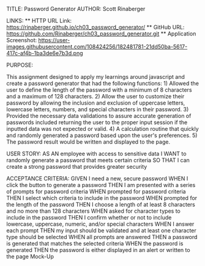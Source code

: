 

TITLE: Password Generator
AUTHOR: Scott Rinaberger

LINKS:
    ** HTTP URL Link: https://rinaberger.github.io/ch03_password_generator/
    ** GitHub URL: https://github.com/Rinaberger/ch03_password_generator.git
    ** Application Screenshot: https://user-images.githubusercontent.com/108424256/182481781-21dd50ba-5617-417c-af4b-1ba3de6e7b3d.png

PURPOSE: 

This assignment designed to apply my learnings around javascript and create a password generator that had the following functions:
    1) Allowed the user to define the length of the password with a minimum of 8 characters and a maximum of 128 characters.
    2) Allow the user to customize their password by allowing the inclusion and exclusion of uppercase letters, lowercase letters, numbers, and special characters in their password. 
    3) Provided the necessary data validations to assure accurate generation of passwords included returning the user to the proper input session  if the inputted data was not expected or valid.
    4) A calculation routine that quickly and randomly generated a password based upon the user's preferences. 
    5) The password result would be written and displayed to the page.


USER STORY:
    AS AN employee with access to sensitive data
    I WANT to randomly generate a password that meets certain criteria
    SO THAT I can create a strong password that provides greater security

ACCEPTANCE CRITERIA:
    GIVEN I need a new, secure password
    WHEN I click the button to generate a password
        THEN I am presented with a series of prompts for password criteria
    WHEN prompted for password criteria
        THEN I select which criteria to include in the password
    WHEN prompted for the length of the password
        THEN I choose a length of at least 8 characters and no more than 128 characters
    WHEN asked for character types to include in the password
        THEN I confirm whether or not to include lowercase, uppercase, numeric, and/or special characters
    WHEN I answer each prompt
        THEN my input should be validated and at least one character type should be selected
    WHEN all prompts are answered
        THEN a password is generated that matches the selected criteria
    WHEN the password is generated
        THEN the password is either displayed in an alert or written to the page Mock-Up


   
